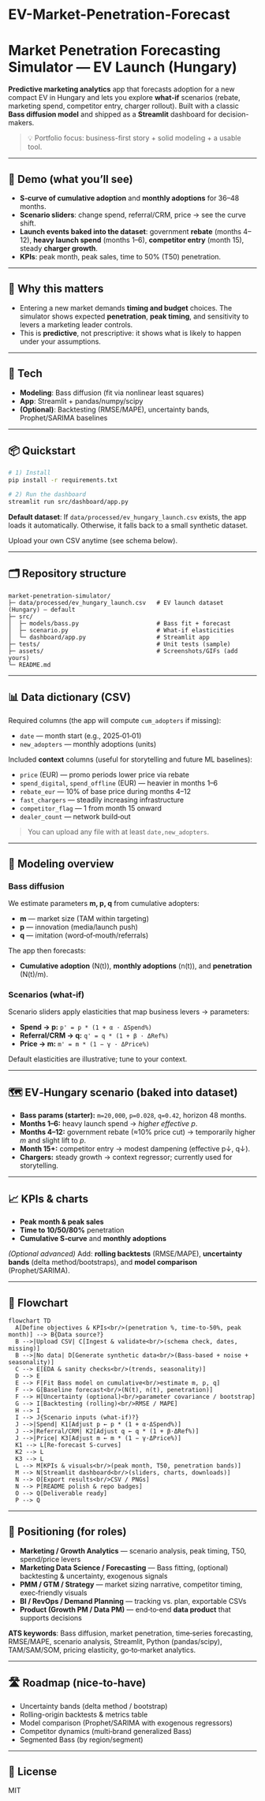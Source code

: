 # EV-Market-Penetration-Forecast

# Market Penetration Forecasting Simulator — EV Launch (Hungary)

**Predictive marketing analytics** app that forecasts adoption for a new compact EV in Hungary and lets you explore **what‑if** scenarios (rebate, marketing spend, competitor entry, charger rollout). Built with a classic **Bass diffusion model** and shipped as a **Streamlit** dashboard for decision-makers.

> 💡 Portfolio focus: business-first story + solid modeling + a usable tool.

---

## 🚀 Demo (what you’ll see)
- **S‑curve of cumulative adoption** and **monthly adoptions** for 36–48 months.
- **Scenario sliders**: change spend, referral/CRM, price → see the curve shift.
- **Launch events baked into the dataset**: government **rebate** (months 4–12), **heavy launch spend** (months 1–6), **competitor entry** (month 15), steady **charger growth**.
- **KPIs**: peak month, peak sales, time to 50% (T50) penetration.

---

## 🧭 Why this matters
- Entering a new market demands **timing and budget** choices. The simulator shows expected **penetration**, **peak timing**, and sensitivity to levers a marketing leader controls.
- This is **predictive**, not prescriptive: it shows what is likely to happen under your assumptions.

---

## 🧱 Tech
- **Modeling**: Bass diffusion (fit via nonlinear least squares)
- **App**: Streamlit + pandas/numpy/scipy
- **(Optional)**: Backtesting (RMSE/MAPE), uncertainty bands, Prophet/SARIMA baselines

---

## 📦 Quickstart
```bash
# 1) Install
pip install -r requirements.txt

# 2) Run the dashboard
streamlit run src/dashboard/app.py
```

**Default dataset**: If `data/processed/ev_hungary_launch.csv` exists, the app loads it automatically. Otherwise, it falls back to a small synthetic dataset.

Upload your own CSV anytime (see schema below).

---

## 🗂️ Repository structure
```
market-penetration-simulator/
├─ data/processed/ev_hungary_launch.csv   # EV launch dataset (Hungary) — default
├─ src/
│  ├─ models/bass.py                      # Bass fit + forecast
│  ├─ scenario.py                         # What‑if elasticities
│  └─ dashboard/app.py                    # Streamlit app
├─ tests/                                 # Unit tests (sample)
├─ assets/                                # Screenshots/GIFs (add yours)
└─ README.md
```

---

## 📊 Data dictionary (CSV)
Required columns (the app will compute `cum_adopters` if missing):
- `date` — month start (e.g., 2025‑01‑01)
- `new_adopters` — monthly adoptions (units)

Included **context** columns (useful for storytelling and future ML baselines):
- `price` (EUR) — promo periods lower price via rebate
- `spend_digital`, `spend_offline` (EUR) — heavier in months 1–6
- `rebate_eur` — 10% of base price during months 4–12
- `fast_chargers` — steadily increasing infrastructure
- `competitor_flag` — 1 from month 15 onward
- `dealer_count` — network build‑out

> You can upload any file with at least `date,new_adopters`.

---

## 🧪 Modeling overview
### Bass diffusion
We estimate parameters **m, p, q** from cumulative adopters:
- **m** — market size (TAM within targeting)
- **p** — innovation (media/launch push)
- **q** — imitation (word‑of‑mouth/referrals)

The app then forecasts:
- **Cumulative adoption** \(N(t)\), **monthly adoptions** \(n(t)\), and **penetration** \(N(t)/m\).

### Scenarios (what‑if)
Scenario sliders apply elasticities that map business levers → parameters:
- **Spend → p:** `p' = p * (1 + α · ΔSpend%)`
- **Referral/CRM → q:** `q' = q * (1 + β · ΔRef%)`
- **Price → m:** `m' = m * (1 − γ · ΔPrice%)`

Default elasticities are illustrative; tune to your context.

---

## 🗺️ EV‑Hungary scenario (baked into dataset)
- **Bass params (starter):** `m=20,000`, `p=0.028`, `q=0.42`, horizon 48 months.
- **Months 1–6:** heavy launch spend → *higher effective p*.
- **Months 4–12:** government rebate (≈10% price cut) → temporarily higher *m* and slight lift to *p*.
- **Month 15+:** competitor entry → modest dampening (effective p↓, q↓).
- **Chargers:** steady growth → context regressor; currently used for storytelling.

---

## 📈 KPIs & charts
- **Peak month & peak sales**
- **Time to 10/50/80%** penetration
- **Cumulative S‑curve** and **monthly adoptions**

*(Optional advanced)* Add: **rolling backtests** (RMSE/MAPE), **uncertainty bands** (delta method/bootstraps), and **model comparison** (Prophet/SARIMA).

---

## 🧩 Flowchart
```mermaid
flowchart TD
  A[Define objectives & KPIs<br/>(penetration %, time-to-50%, peak month)] --> B{Data source?}
  B -->|Upload CSV| C[Ingest & validate<br/>(schema check, dates, missing)]
  B -->|No data| D[Generate synthetic data<br/>(Bass-based + noise + seasonality)]
  C --> E[EDA & sanity checks<br/>(trends, seasonality)]
  D --> E
  E --> F[Fit Bass model on cumulative<br/>estimate m, p, q]
  F --> G[Baseline forecast<br/>(N(t), n(t), penetration)]
  F --> H[Uncertainty (optional)<br/>parameter covariance / bootstrap]
  G --> I[Backtesting (rolling)<br/>RMSE / MAPE]
  H --> I
  I --> J{Scenario inputs (what‑if)?}
  J -->|Spend| K1[Adjust p ← p * (1 + α·ΔSpend%)]
  J -->|Referral/CRM| K2[Adjust q ← q * (1 + β·ΔRef%)]
  J -->|Price| K3[Adjust m ← m * (1 − γ·ΔPrice%)]
  K1 --> L[Re‑forecast S‑curves]
  K2 --> L
  K3 --> L
  L --> M[KPIs & visuals<br/>(peak month, T50, penetration bands)]
  M --> N[Streamlit dashboard<br/>(sliders, charts, downloads)]
  N --> O[Export results<br/>CSV / PNGs]
  N --> P[README polish & repo badges]
  O --> Q[Deliverable ready]
  P --> Q
```

---

## 🎯 Positioning (for roles)
- **Marketing / Growth Analytics** — scenario analysis, peak timing, T50, spend/price levers
- **Marketing Data Science / Forecasting** — Bass fitting, (optional) backtesting & uncertainty, exogenous signals
- **PMM / GTM / Strategy** — market sizing narrative, competitor timing, exec‑friendly visuals
- **BI / RevOps / Demand Planning** — tracking vs. plan, exportable CSVs
- **Product (Growth PM / Data PM)** — end‑to‑end **data product** that supports decisions

**ATS keywords**: Bass diffusion, market penetration, time‑series forecasting, RMSE/MAPE, scenario analysis, Streamlit, Python (pandas/scipy), TAM/SAM/SOM, pricing elasticity, go‑to‑market analytics.

---

## 🛣️ Roadmap (nice‑to‑have)
- Uncertainty bands (delta method / bootstrap)
- Rolling-origin backtests & metrics table
- Model comparison (Prophet/SARIMA with exogenous regressors)
- Competitor dynamics (multi‑brand generalized Bass)
- Segmented Bass (by region/segment)

---

## 📜 License
MIT
